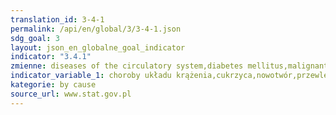 ```yaml
---
translation_id: 3-4-1
permalink: /api/en/global/3/3-4-1.json
sdg_goal: 3
layout: json_en_globalne_goal_indicator
indicator: "3.4.1"
zmienne: diseases of the circulatory system,diabetes mellitus,malignant neoplasms,chronic respiratory disease
indicator_variable_1: choroby układu krążenia,cukrzyca,nowotwór,przewlekła choroba dróg oddechowych;
kategorie: by cause
source_url: www.stat.gov.pl
---
```

